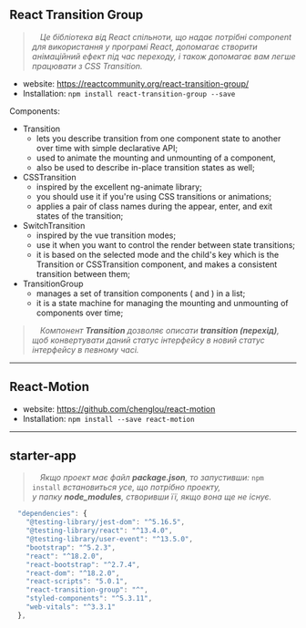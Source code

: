 ## React Transition Group

> &emsp;_Це бібліотека від React спільноти, що надає потрібні component для використання у програмі React, 
> допомагає створити анімаційний ефект під час переходу, і також допомагає вам легше працювати з CSS Transition._

* website: https://reactcommunity.org/react-transition-group/
* Installation: ``npm install react-transition-group --save``

Components:
+ Transition
  - lets you describe transition from one component state to another over time with simple declarative API;
  - used to animate the mounting and unmounting of a component, 
  - also be used to describe in-place transition states as well;
+ CSSTransition
  - inspired by the excellent ng-animate library;
  - you should use it if you're using CSS transitions or animations;
  - applies a pair of class names during the appear, enter, and exit states of the transition;
+ SwitchTransition
  - inspired by the vue transition modes;
  - use it when you want to control the render between state transitions;
  - it is based on the selected mode and the child's key which is the Transition or CSSTransition component, and makes a consistent transition between them;
+ TransitionGroup
  - manages a set of transition components (<Transition> and <CSSTransition>) in a list;
  - it is a state machine for managing the mounting and unmounting of components over time;

> &emsp;_Компонент **Transition** дозволяє описати **transition (перехід)**, щоб конвертувати даний статус інтерфейсу в новий статус інтерфейсу в певному часі._
  
- - -

## React-Motion
  
* website: https://github.com/chenglou/react-motion
* Installation: ``npm install --save react-motion``
  
- - -  
   
## starter-app

> &emsp;_Якщо проект має файл **package.json**, то запустивши:_  ``npm install`` _встановиться усе, що потрібно проекту,_\
> _у папку **node_modules**, створивши її, якщо вона ще не існує._
    
```javascript
  "dependencies": {
    "@testing-library/jest-dom": "^5.16.5",
    "@testing-library/react": "^13.4.0",
    "@testing-library/user-event": "^13.5.0",
    "bootstrap": "^5.2.3",
    "react": "^18.2.0",
    "react-bootstrap": "^2.7.4",
    "react-dom": "^18.2.0",
    "react-scripts": "5.0.1",
    "react-transition-group": "^",
    "styled-components": "^5.3.11",
    "web-vitals": "^3.3.1"
  },
```   
  
  
  
  
  
  
  
  
  
  
  
  
  

